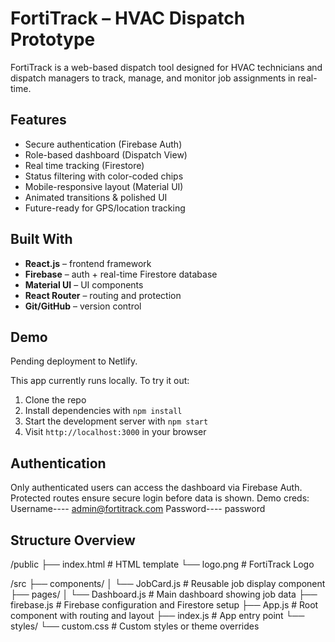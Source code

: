 # FortiTrack – HVAC Dispatch Prototype

FortiTrack is a web-based dispatch tool designed for HVAC technicians and dispatch managers to track, manage, and monitor job assignments in real-time.

## Features

- Secure authentication (Firebase Auth)
- Role-based dashboard (Dispatch View)
- Real time tracking (Firestore)
- Status filtering with color-coded chips
- Mobile-responsive layout (Material UI)
- Animated transitions & polished UI
- Future-ready for GPS/location tracking

## Built With

- **React.js** – frontend framework
- **Firebase** – auth + real-time Firestore database
- **Material UI** – UI components
- **React Router** – routing and protection
- **Git/GitHub** – version control

## Demo
Pending deployment to Netlify.

This app currently runs locally.
To try it out:
1. Clone the repo
2. Install dependencies with `npm install`
3. Start the development server with `npm start`
4. Visit `http://localhost:3000` in your browser


## Authentication

Only authenticated users can access the dashboard via Firebase Auth. Protected routes ensure secure login before data is shown. 
Demo creds: Username---- admin@fortitrack.com      Password---- password

## Structure Overview
/public
  ├── index.html          # HTML template
  └── logo.png            # FortiTrack Logo

/src
  ├── components/
  │   └── JobCard.js      # Reusable job display component
  ├── pages/
  │   └── Dashboard.js    # Main dashboard showing job data
  ├── firebase.js         # Firebase configuration and Firestore setup
  ├── App.js              # Root component with routing and layout
  ├── index.js            # App entry point
  └── styles/
      └── custom.css      # Custom styles or theme overrides
